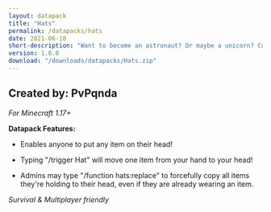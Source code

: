 ```yaml
---
layout: datapack
title: "Hats"
permalink: /datapacks/hats
date: 2021-06-10
short-description: "Want to become an astronaut? Or maybe a unicorn? Customize your appearence with any item you'd like!"
version: 1.0.0
download: "/downloads/datapacks/Hats.zip"
---
```

Created by: PvPqnda
-
*For Minecraft 1.17+*

**Datapack Features:**

- Enables anyone to put any item on their head!

- Typing "/trigger Hat" will move one item from your hand to your head!

- Admins may type "/function hats:replace" to forcefully copy all items they're holding to their head, even if they are already wearing an item.

*Survival & Multiplayer friendly*